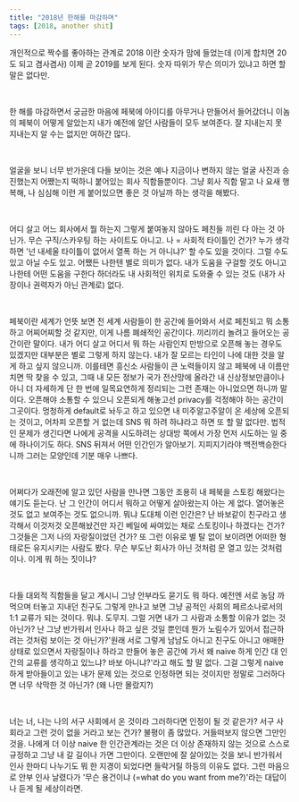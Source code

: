 ```yaml
---
title: "2018년 한해를 마감하며"
tags: [2018, another shit]
---
```


개인적으로 짝수를 좋아하는 관계로 2018 이란 숫자가 맘에 들었는데 (이게 합치면 20도 되고 겸사겸사) 이제 곧 2019를 보게 된다. 숫자 따위가 무슨 의미가 있냐고 하면 할 말은 없다만.

​

한 해를 마감하면서 궁금한 마음에 페북에 아이디를 아무거나 만들어서 들어갔더니 이놈의 페북이 어떻게 알았는지 내가 예전에 알던 사람들이 모두 보여준다. 잘 지내는지 못 지내는지 알 수는 없지만 여하간 많다. 

​

얼굴을 보니 너무 반가운데 다들 보이는 것은 예나 지금이나 변하지 않는 얼굴 사진과 승진했는지 어쨌는지 떡하니 붙어있는 회사 직함들뿐이다. 그냥 회사 직함 말고 나 요새 행복해, 나 심심해 이런 게 붙어있으면 좋은 것 아닐까 하는 생각을 해봤다. 

​

어디 살고 어느 회사에서 뭘 하는지 그렇게 붙여놓지 않아도 페친들 끼린 다 아는 것 아닌가. 무슨 구직/스카우팅 하는 사이트도 아니고. 나 = 사회적 타이틀인 건가? 누가 생각하면 '넌 내세울 타이틀이 없어서 열폭 하는 거 아니냐?' 할 수도 있을 것이다. 그럴 수도 있고 아닐 수도 있고. 어쨌든 나한텐 별로 의미가 없다. 내가 도움을 구걸할 것도 아니고 나한테 어떤 도움을 구한다 하더라도 내 사회적인 위치로 도와줄 수 있는 것도 (내가 사장이나 권력자가 아닌 관계로) 없다. 

​

페북이란 세계가 언뜻 보면 전 세계 사람들이 한 공간에 들어와서 서로 페친되고 뭐 소통하고 어찌어찌할 것 같지만, 이게 나름 폐쇄적인 공간이다. 끼리끼리 놀려고 들어오는 공간이란 말이다. 내가 어디 살고 어디서 뭐 하는 사람인지 만방으로 오픈해 놓는 경우도 있겠지만 대부분은 별로 그렇게 하지 않는다. 내가 잘 모르는 타인이 나에 대한 것을 알게 하고 싶지 않으니까. 이를테면 흥신소 사람들이 큰 노력들이지 않고 페북에 내 이름만 치면 딱 찾을 수 있고, 그때 내 모든 정보가 국가 전산망에 올라간 내 신상정보만큼이나 아니 더 자세하게 단 한 번에 일목요연하게 정리되는 그런 존재는 아니었으면 하니까 말이다. 오픈해야 소통할 수 있으니 오픈되게 해놓고선 privacy를 걱정해야 하는 공간이 그곳이다. 멍청하게 default로 놔두고 하고 있으면 내 미주알고주알이 온 세상에 오픈되는 것이고, 어차피 오픈할 거 없는데 SNS 뭐 하려 하냐라고 하면 또 할 말 없다만. 법적인 문제가 생긴다면 나에게 공격을 시도하려는 상대방 쪽에서 가장 먼저 시도하는 일 중에 하나이기도 하다. SNS 뒤져서 어떤 인간인가 알아보기. 지피지기라야 백전백승한다니까 그러는 모양인데 기분 매우 나쁘다. 

​

어쩌다가 오래전에 알고 있던 사람을 만나면 그동안 조용히 내 페북을 스토킹 해왔다는 얘기도 듣는다. 난 그 인간이 어디서 뭐하고 어떻게 살아왔는지 아는 게 없다. 열어놓은 것도 없고 보여주는 것도 없으니까. 뭐냐 도대체 이런 인간은? 난 바보같이 친구라고 생각해서 이것저것 오픈해놨건만 자긴 베일에 싸여있는 채로 스토킹이나 하겠다는 건가? 그것들은 그저 나의 자랑질이었던 건가? 또 그런 이유로 별 탈 없이 보이려면 어떠한 형태로든 유지시키는 사람도 봤다. 무슨 부도난 회사가 아닌 것처럼 문 열고 있는 것처럼 이나. 이게 뭐 하는 짓이냐?

​

다들 대외적 직함들을 달고 계시니 그냥 안부라도 묻기도 뭐 하다. 예전엔 서로 농담 까먹으며 터놓고 지내던 친구도 그렇게 만나고 보면 그냥 공적인 사회의 페르소나로서의 1:1 교류가 되는 것이다. 뭐냐. 도무지. 그럴 거면 내가 그 사람과 소통할 이유가 없는 것 아닌가? 난 그냥 반가워서 인사나 하고 싶은 것일 뿐인데 뭔가 노림수가 있어서 접근하려는 것처럼 보이는 것 아닌가?'원래 서로 그렇게 남남도 아니고 친구도 아니고 애매한 상태로 있으면서 자랑질이나 하라고 만들어 놓은 공간에 가서 왜 naive 하게 인간 대 인간의 교류를 생각하고 있느냐? 바보 아니냐?'라고 해도 할 말 없다. 그걸 그렇게 naive 하게 받아들이고 있는 내가 문제 있는 것으로 인정하면 되는 것이지만 정말로 그러하다면 너무 삭막한 것 아닌가? (왜 나만 몰랐지?)

​

너는 너, 나는 나의 서구 사회에서 온 것이라 그러하다면 인정이 될 것 같은가? 서구 사회라고 그런 것이 없을 거라고 보는 건가? 불평이 좀 많았다. 거들떠보지 않으면 그만인 것을. 나에게 더 이상 naive 한 인간관계라는 것은 더 이상 존재하지 않는 것으로 스스로 규정하고 그냥 내 갈 길이나 가면 그만이다. 오랜만에 잘 살아있는 것을 보니 반가워서 인사 한마디 나누기도 뭐 한 지경이 되었다면 들락거릴 하등의 이유도 없다. 그런 마음으로 안부 인사 날렸다가 '무슨 용건이냐 (=what do you want from me?)'라는 대답이나 듣게 될 세상이라면. 